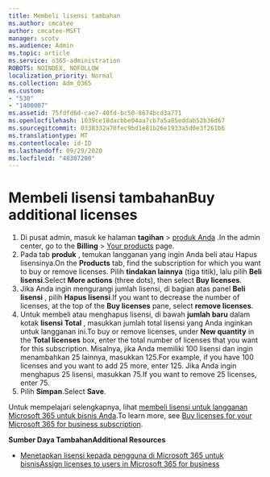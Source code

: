 ```yaml
---
title: Membeli lisensi tambahan
ms.author: cmcatee
author: cmcatee-MSFT
manager: scotv
ms.audience: Admin
ms.topic: article
ms.service: o365-administration
ROBOTS: NOINDEX, NOFOLLOW
localization_priority: Normal
ms.collection: Adm_O365
ms.custom:
- "530"
- "1400007"
ms.assetid: 75fdfd6d-cae7-40fd-bc50-8674bcd3a771
ms.openlocfilehash: 1039ce18dacbbe04aa7cb7a5a85eddab52b36d67
ms.sourcegitcommit: 0338332a70fec9bd1e81b26e1933a5d0e3f261b6
ms.translationtype: MT
ms.contentlocale: id-ID
ms.lasthandoff: 09/29/2020
ms.locfileid: "48307200"
---
```

# <a name="buy-additional-licenses"></a><span data-ttu-id="5feeb-102">Membeli lisensi tambahan</span><span class="sxs-lookup"><span data-stu-id="5feeb-102">Buy additional licenses</span></span>

1. <span data-ttu-id="5feeb-103">Di pusat admin, masuk ke halaman **tagihan**  >  [produk Anda](https://go.microsoft.com/fwlink/p/?linkid=842054) .</span><span class="sxs-lookup"><span data-stu-id="5feeb-103">In the admin center, go to the **Billing** > [Your products](https://go.microsoft.com/fwlink/p/?linkid=842054) page.</span></span>
2. <span data-ttu-id="5feeb-104">Pada tab **produk** , temukan langganan yang ingin Anda beli atau Hapus lisensinya.</span><span class="sxs-lookup"><span data-stu-id="5feeb-104">On the **Products** tab, find the subscription for which you want to buy or remove licenses.</span></span> <span data-ttu-id="5feeb-105">Pilih **tindakan lainnya** (tiga titik), lalu pilih **Beli lisensi**.</span><span class="sxs-lookup"><span data-stu-id="5feeb-105">Select **More actions** (three dots), then select **Buy licenses**.</span></span>
3. <span data-ttu-id="5feeb-106">Jika Anda ingin mengurangi jumlah lisensi, di bagian atas panel **Beli lisensi** , pilih **Hapus lisensi**.</span><span class="sxs-lookup"><span data-stu-id="5feeb-106">If you want to decrease the number of licenses, at the top of the **Buy licenses** pane, select **remove licenses**.</span></span>
4. <span data-ttu-id="5feeb-107">Untuk membeli atau menghapus lisensi, di bawah **jumlah baru** dalam kotak **lisensi Total** , masukkan jumlah total lisensi yang Anda inginkan untuk langganan ini.</span><span class="sxs-lookup"><span data-stu-id="5feeb-107">To buy or remove licenses, under **New quantity** in the **Total licenses** box, enter the total number of licenses that you want for this subscription.</span></span> <span data-ttu-id="5feeb-108">Misalnya, jika Anda memiliki 100 lisensi dan ingin menambahkan 25 lainnya, masukkan 125.</span><span class="sxs-lookup"><span data-stu-id="5feeb-108">For example, if you have 100 licenses and you want to add 25 more, enter 125.</span></span> <span data-ttu-id="5feeb-109">Jika Anda ingin menghapus 25 lisensi, masukkan 75.</span><span class="sxs-lookup"><span data-stu-id="5feeb-109">If you want to remove 25 licenses, enter 75.</span></span>
5. <span data-ttu-id="5feeb-110">Pilih **Simpan**.</span><span class="sxs-lookup"><span data-stu-id="5feeb-110">Select **Save**.</span></span>

<span data-ttu-id="5feeb-111">Untuk mempelajari selengkapnya, lihat [membeli lisensi untuk langganan Microsoft 365 untuk bisnis Anda](https://docs.microsoft.com/microsoft-365/commerce/licenses/buy-licenses).</span><span class="sxs-lookup"><span data-stu-id="5feeb-111">To learn more, see [Buy licenses for your Microsoft 365 for business subscription](https://docs.microsoft.com/microsoft-365/commerce/licenses/buy-licenses).</span></span>

<span data-ttu-id="5feeb-112">**Sumber Daya Tambahan**</span><span class="sxs-lookup"><span data-stu-id="5feeb-112">**Additional Resources**</span></span>

- [<span data-ttu-id="5feeb-113">Menetapkan lisensi kepada pengguna di Microsoft 365 untuk bisnis</span><span class="sxs-lookup"><span data-stu-id="5feeb-113">Assign licenses to users in Microsoft 365 for business</span></span>](https://docs.microsoft.com/microsoft-365/admin/manage/assign-licenses-to-users)